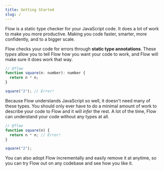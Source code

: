 ```yaml
---
title: Getting Started
slug: /
---
```


Flow is a static type checker for your JavaScript code. It does a lot of work
to make you more productive. Making you code faster, smarter, more confidently,
and to a bigger scale.

Flow checks your code for errors through **static type annotations**. These
_types_ allow you to tell Flow how you want your code to work, and Flow will
make sure it does work that way.

```js
// @flow
function square(n: number): number {
  return n * n;
}

square("2"); // Error!
```

Because Flow understands JavaScript so well, it doesn't need many of these
types. You should only ever have to do a minimal amount of work to describe your
code to Flow and it will _infer_ the rest. A lot of the time, Flow can
understand your code without any types at all.

```js
// @flow
function square(n) {
  return n * n; // Error!
}

square("2");
```

You can also adopt Flow incrementally and easily remove it at
anytime, so you can try Flow out on any codebase and see how you like it.
